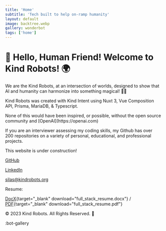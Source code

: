 ```yaml
---
title: 'Home'
subtitle: 'Tech built to help on-ramp humanity'
layout: default
image: backtree.webp
gallery: wonderbot
tags: ['home']
---
```


# 🤖 Hello, Human Friend! Welcome to Kind Robots! 🌍

We are the Kind Robots, at an intersection of worlds, designed to show that AI and humanity can harmonize into something magical! 🎩✨

<p> Kind Robots was created with Kind Intent using Nuxt 3, Vue Composition API, Prisma, MariaDB, & Typescript.</p>
<p>None of this would have been inspired, or possible, without the open source community and [OpenAI](https://openai.com)</p>
<p>If you are an interviewer assessing my coding skills, my Github has over 200 repositories on a variety of personal, educational, and professional projects.</p>

This website is under construction!

[GitHub](https://github.com/silasfelinus/)

[LinkedIn](https://www.linkedin.com/in/silas-knight/)

[silas@kindrobots.org](silas@kindrobots.com)

Resume:

[DocX](/resume/full_stack_resume.docx){target="\_blank" download="full_stack_resume.docx"} / [PDF](/resume/full_stack_resume.pdf){target="\_blank" download="full_stack_resume.pdf"}

© 2023 Kind Robots. All Rights Reserved. 🌟

:bot-gallery
